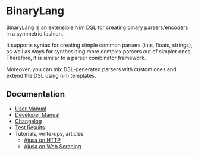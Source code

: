 # BinaryLang
BinaryLang is an extensible Nim DSL for creating binary parsers/encoders in a
symmetric fashion.

It supports syntax for creating simple common parsers (ints, floats, strings),
as well as ways for synthesizing more complex parsers out of simpler ones.
Therefore, it is similar to a parser combinator framework.

Moreover, you can mix DSL-generated parsers with custom ones and extend the DSL
using nim templates.

## Documentation
- [User Manual](https://sealmove.github.io/binarylang/)
- [Developer Manual](https://sealmove.github.io/binarylang/devmanual.html)
- [Changelog](https://sealmove.github.io/binarylang/changelog.html)
- [Test Results](https://sealmove.github.io/binarylang/testresults.html)
- Tutorials, write-ups, articles
  - [Ajusa on HTTP](https://ajusa.github.io/binarylang-fun/intro.html)
  - [Ajusa on Web Scraping](https://ajusa.github.io/binarylang-fun/scraping.html)